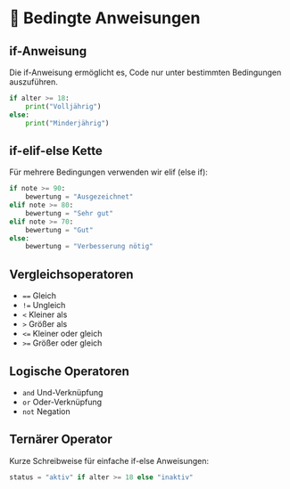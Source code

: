 # 🔀 Bedingte Anweisungen

## if-Anweisung

Die if-Anweisung ermöglicht es, Code nur unter bestimmten Bedingungen auszuführen.

```python
if alter >= 18:
    print("Volljährig")
else:
    print("Minderjährig")
```

## if-elif-else Kette

Für mehrere Bedingungen verwenden wir elif (else if):

```python
if note >= 90:
    bewertung = "Ausgezeichnet"
elif note >= 80:
    bewertung = "Sehr gut"
elif note >= 70:
    bewertung = "Gut"
else:
    bewertung = "Verbesserung nötig"
```

## Vergleichsoperatoren

- `==` Gleich
- `!=` Ungleich
- `<` Kleiner als
- `>` Größer als
- `<=` Kleiner oder gleich
- `>=` Größer oder gleich

## Logische Operatoren

- `and` Und-Verknüpfung
- `or` Oder-Verknüpfung
- `not` Negation

## Ternärer Operator

Kurze Schreibweise für einfache if-else Anweisungen:

```python
status = "aktiv" if alter >= 18 else "inaktiv"
```